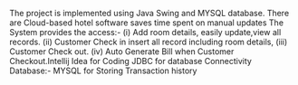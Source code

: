 The project is implemented using Java Swing and MYSQL database. There are Cloud-based hotel software saves time spent on manual updates The System provides the access:- (i) Add room details, easily update,view all records. (ii) Customer Check in insert all record including room details, (iii) Customer Check out. (iv) Auto Generate Bill when Customer Checkout.Intellij Idea for Coding JDBC for database Connectivity Database:- MYSQL for Storing Transaction history

